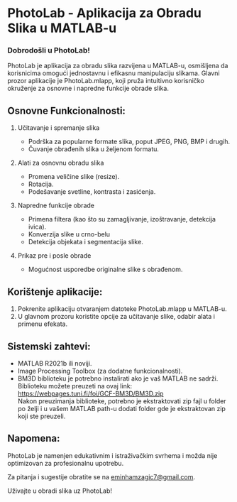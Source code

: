 # PhotoLab - Aplikacija za Obradu Slika u MATLAB-u

### Dobrodošli u PhotoLab!

PhotoLab je aplikacija za obradu slika razvijena u MATLAB-u, osmišljena da korisnicima omogući jednostavnu i efikasnu manipulaciju slikama. Glavni prozor aplikacije je PhotoLab.mlapp, koji pruža intuitivno korisničko okruženje za osnovne i napredne funkcije obrade slika.

## Osnovne Funkcionalnosti:
1. Učitavanje i spremanje slika

    - Podrška za popularne formate slika, poput JPEG, PNG, BMP i drugih.
    - Čuvanje obrađenih slika u željenom formatu.
2. Alati za osnovnu obradu slika

    - Promena veličine slike (resize).
    - Rotacija.
    - Podešavanje svetline, kontrasta i zasićenja.
3. Napredne funkcije obrade

    - Primena filtera (kao što su zamagljivanje, izoštravanje, detekcija ivica).
    - Konverzija slike u crno-belu
    - Detekcija objekata i segmentacija slike.
4. Prikaz pre i posle obrade
    
    - Mogućnost usporedbe originalne slike s obrađenom.

## Korištenje aplikacije:
1. Pokrenite aplikaciju otvaranjem datoteke PhotoLab.mlapp u MATLAB-u.
2. U glavnom prozoru koristite opcije za učitavanje slike, odabir alata i primenu efekata.

## Sistemski zahtevi:
  - MATLAB R2021b ili noviji.
  - Image Processing Toolbox (za dodatne funkcionalnosti).
  - BM3D biblioteku je potrebno instalirati ako je vaš MATLAB ne sadrži.
    <br/>Biblioteku možete preuzeti na ovaj link: https://webpages.tuni.fi/foi/GCF-BM3D/BM3D.zip
    <br/>Nakon preuzimanja biblioteke, potrebno je ekstraktovati zip fajl u folder po želji i u vašem MATLAB path-u dodati folder gde je ekstraktovan zip koji ste preuzeli.
## Napomena:
PhotoLab je namenjen edukativnim i istraživačkim svrhema i možda nije optimizovan za profesionalnu upotrebu.

Za pitanja i sugestije obratite se na eminhamzagic7@gmail.com.

Uživajte u obradi slika uz PhotoLab!
